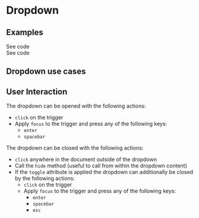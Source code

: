 # Dropdown

<!-- AURO-GENERATED-CONTENT:START (FILE:src=./description.md) -->
<!-- AURO-GENERATED-CONTENT:END -->

## Examples

<div class="exampleWrapper">
  <!-- AURO-GENERATED-CONTENT:START (FILE:src=./../../apiExamples/commonBasic.html) -->
  <!-- AURO-GENERATED-CONTENT:END -->
</div>
<auro-accordion lowProfile justifyRight>
  <span slot="trigger">See code</span>

<!-- AURO-GENERATED-CONTENT:START (CODE:src=./../../apiExamples/commonBasic.html) -->
<!-- AURO-GENERATED-CONTENT:END -->

</auro-accordion>

<div class="exampleWrapper">
  <!-- AURO-GENERATED-CONTENT:START (FILE:src=./../../apiExamples/commonAdvanced.html) -->
  <!-- AURO-GENERATED-CONTENT:END -->
</div>
<auro-accordion lowProfile justifyRight>
  <span slot="trigger">See code</span>

<!-- AURO-GENERATED-CONTENT:START (CODE:src=./../../apiExamples/commonAdvanced.html) -->
<!-- AURO-GENERATED-CONTENT:END -->

</auro-accordion>

## Dropdown use cases

<!-- AURO-GENERATED-CONTENT:START (FILE:src=./useCases.md) -->
<!-- AURO-GENERATED-CONTENT:END -->
## User Interaction

The dropdown can be opened with the following actions:

- `click` on the trigger
- Apply `focus` to the trigger and press any of the following keys:
  - `enter`
  - `spacebar`

The dropdown can be closed with the following actions:

- `click` anywhere in the document outside of the dropdown
- Call the `hide` method (useful to call from within the dropdown content)
- If the `toggle` attribute is applied the dropdown can additionally be closed by the following actions:
  - `click` on the trigger
  - Apply `focus` to the trigger and press any of the following keys:
    - `enter`
    - `spacebar`
    - `esc`

